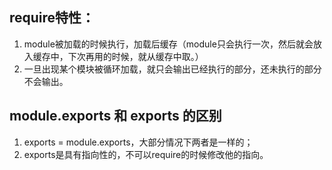 ## require特性：
1. module被加载的时候执行，加载后缓存（module只会执行一次，然后就会放入缓存中，下次再用的时候，就从缓存中取。）
2. 一旦出现某个模块被循环加载，就只会输出已经执行的部分，还未执行的部分不会输出。

## module.exports 和 exports 的区别
1. exports = module.exports，大部分情况下两者是一样的；
2. exports是具有指向性的，不可以require的时候修改他的指向。